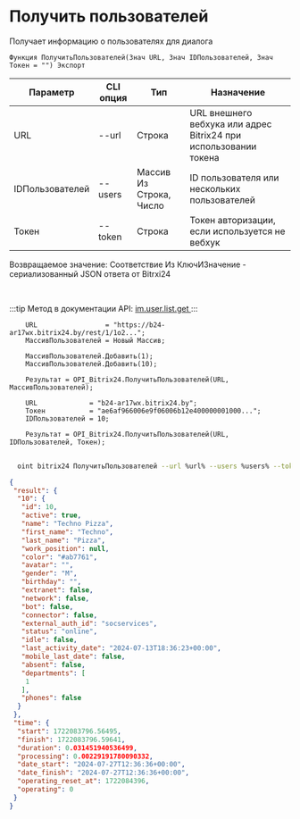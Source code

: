 ﻿---
sidebar_position: 4
---

# Получить пользователей
 Получает информацию о пользователях для диалога



`Функция ПолучитьПользователей(Знач URL, Знач IDПользователей, Знач Токен = "") Экспорт`

  | Параметр | CLI опция | Тип | Назначение |
  |-|-|-|-|
  | URL | --url | Строка | URL внешнего вебхука или адрес Bitrix24 при использовании токена |
  | IDПользователей | --users | Массив Из Строка, Число | ID пользователя или нескольких пользователей |
  | Токен | --token | Строка | Токен авторизации, если используется не вебхук |

  
  Возвращаемое значение:   Соответствие Из КлючИЗначение - сериализованный JSON ответа от Bitrxi24

<br/>

:::tip
Метод в документации API: [im.user.list.get ](https://dev.1c-bitrix.ru/learning/course/index.php?COURSE_ID=93&LESSON_ID=11493)
:::
<br/>


```bsl title="Пример кода"
    URL                 = "https://b24-ar17wx.bitrix24.by/rest/1/1o2...";
    МассивПользователей = Новый Массив;

    МассивПользователей.Добавить(1);
    МассивПользователей.Добавить(10);

    Результат = OPI_Bitrix24.ПолучитьПользователей(URL, МассивПользователей);

    URL             = "b24-ar17wx.bitrix24.by";
    Токен           = "ae6af966006e9f06006b12e400000001000...";
    IDПользователей = 10;

    Результат = OPI_Bitrix24.ПолучитьПользователей(URL, IDПользователей, Токен);
```



```sh title="Пример команды CLI"
    
  oint bitrix24 ПолучитьПользователей --url %url% --users %users% --token %token%

```

```json title="Результат"
{
 "result": {
  "10": {
   "id": 10,
   "active": true,
   "name": "Techno Pizza",
   "first_name": "Techno",
   "last_name": "Pizza",
   "work_position": null,
   "color": "#ab7761",
   "avatar": "",
   "gender": "M",
   "birthday": "",
   "extranet": false,
   "network": false,
   "bot": false,
   "connector": false,
   "external_auth_id": "socservices",
   "status": "online",
   "idle": false,
   "last_activity_date": "2024-07-13T18:36:23+00:00",
   "mobile_last_date": false,
   "absent": false,
   "departments": [
    1
   ],
   "phones": false
  }
 },
 "time": {
  "start": 1722083796.56495,
  "finish": 1722083796.59641,
  "duration": 0.031451940536499,
  "processing": 0.00229191780090332,
  "date_start": "2024-07-27T12:36:36+00:00",
  "date_finish": "2024-07-27T12:36:36+00:00",
  "operating_reset_at": 1722084396,
  "operating": 0
 }
}
```
